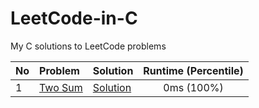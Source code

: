 # LeetCode-in-C
My C solutions to LeetCode problems

No  |  Problem  |  Solution  |  Runtime (Percentile)  
:-------|:-------|:-------|:-------:
1|[Two Sum](https://leetcode.com/problems/two-sum/description/)|[Solution](<Solutions/1. Two Sum>)|0ms (100%)
